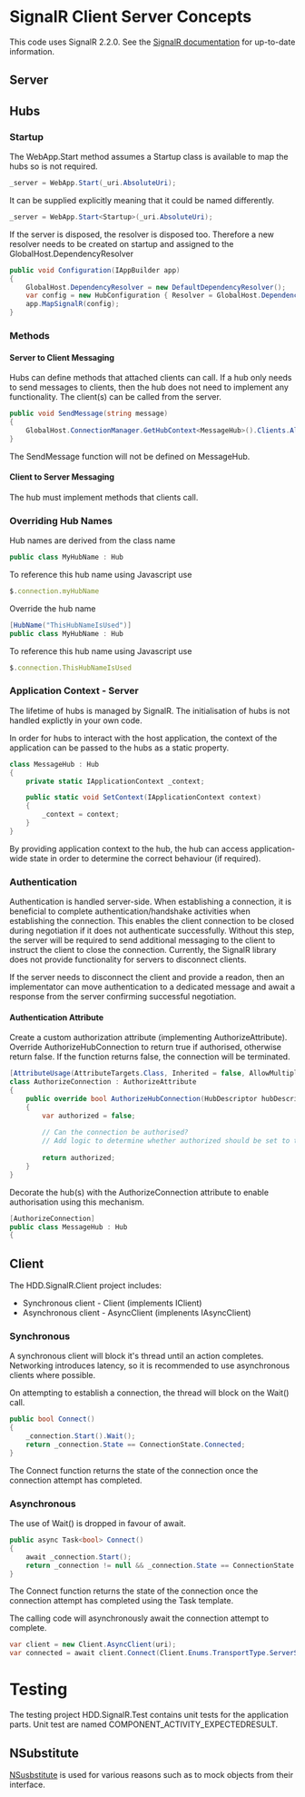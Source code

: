 # SignalR Client Server Concepts

This code uses SignalR 2.2.0. See the [SignalR documentation](http://www.asp.net/signalr) for up-to-date information.

## Server

## Hubs

### Startup

The WebApp.Start method assumes a Startup class is available to map the hubs so <Startup> is not required.

```c#
_server = WebApp.Start(_uri.AbsoluteUri);
```

It can be supplied explicitly meaning that it could be named differently.

```c#
_server = WebApp.Start<Startup>(_uri.AbsoluteUri);
```

If the server is disposed, the resolver is disposed too. Therefore a new resolver needs to be created on startup and assigned to the GlobalHost.DependencyResolver

```c#
public void Configuration(IAppBuilder app)
{
    GlobalHost.DependencyResolver = new DefaultDependencyResolver();
    var config = new HubConfiguration { Resolver = GlobalHost.DependencyResolver };
    app.MapSignalR(config);
}
```

### Methods

#### Server to Client Messaging

Hubs can define methods that attached clients can call. If a hub only needs to send messages to clients, then the hub does not need to implement any functionality. The client(s) can be called from the server.

```c#
public void SendMessage(string message)
{
    GlobalHost.ConnectionManager.GetHubContext<MessageHub>().Clients.All.SendMessage(message);
}
```

The SendMessage function will not be defined on MessageHub.

#### Client to Server Messaging

The hub must implement methods that clients call.

### Overriding Hub Names

Hub names are derived from the class name

```c#
public class MyHubName : Hub
```
To reference this hub name using Javascript use

```javascript
$.connection.myHubName
```

Override the hub name

```c#
[HubName("ThisHubNameIsUsed")]
public class MyHubName : Hub
```

To reference this hub name using Javascript use

```javascript
$.connection.ThisHubNameIsUsed
```

### Application Context - Server

The lifetime of hubs is managed by SignalR. The initialisation of hubs is not handled explictly in your own code.

In order for hubs to interact with the host application, the context of the application can be passed to the hubs as a static property.

```c#
class MessageHub : Hub
{
    private static IApplicationContext _context;

    public static void SetContext(IApplicationContext context)
    {
        _context = context;
    }
}
```

By providing application context to the hub, the hub can access application-wide state in order to determine the correct behaviour (if required).

### Authentication

Authentication is handled server-side. When establishing a connection, it is beneficial to complete authentication/handshake activities when establishing the connection. This enables the client connection to be closed during negotiation if it does not authenticate successfully. Without this step, the server will be required to send additional messaging to the client to instruct the client to close the connection. Currently, the SignalR library does not provide functionality for servers to disconnect clients.

If the server needs to disconnect the client and provide a readon, then an implementator can move authentication to a dedicated message and await a response from the server confirming successful negotiation.

#### Authentication Attribute

Create a custom authorization attribute (implementing AuthorizeAttribute). Override AuthorizeHubConnection to return true if authorised, otherwise return false. If the function returns false, the connection will be terminated.

```c#
[AttributeUsage(AttributeTargets.Class, Inherited = false, AllowMultiple = false)]
class AuthorizeConnection : AuthorizeAttribute
{
    public override bool AuthorizeHubConnection(HubDescriptor hubDescriptor, IRequest request)
    {
    	var authorized = false;
    	
    	// Can the connection be authorised?
    	// Add logic to determine whether authorized should be set to true
    	
    	return authorized;
    }
}
```

Decorate the hub(s) with the AuthorizeConnection attribute to enable authorisation using this mechanism.

```c#
[AuthorizeConnection]
public class MessageHub : Hub
{
```

## Client

The HDD.SignalR.Client project includes:
* Synchronous client - Client (implements IClient)
* Asynchronous client - AsyncClient (implenents IAsyncClient)

### Synchronous

A synchronous client will block it's thread until an action completes. Networking introduces latency, so it is recommended to use asynchronous clients where possible.

On attempting to establish a connection, the thread will block on the Wait() call.

```c#
public bool Connect()
{
    _connection.Start().Wait();
    return _connection.State == ConnectionState.Connected;
}
```

The Connect function returns the state of the connection once the connection attempt has completed.

### Asynchronous

The use of Wait() is dropped in favour of await.

```c#
public async Task<bool> Connect()
{
    await _connection.Start();
    return _connection != null && _connection.State == ConnectionState.Connected;
}
```

The Connect function returns the state of the connection once the connection attempt has completed using the Task template.

The calling code will asynchronously await the connection attempt to complete.

```c#
var client = new Client.AsyncClient(uri);
var connected = await client.Connect(Client.Enums.TransportType.ServerSentEvents);
```

# Testing

The testing project HDD.SignalR.Test contains unit tests for the application parts. Unit test are named COMPONENT\_ACTIVITY\_EXPECTEDRESULT.

## NSubstitute

[NSusbstitute](http://nsubstitute.github.io/) is used for various reasons such as to mock objects from their interface.